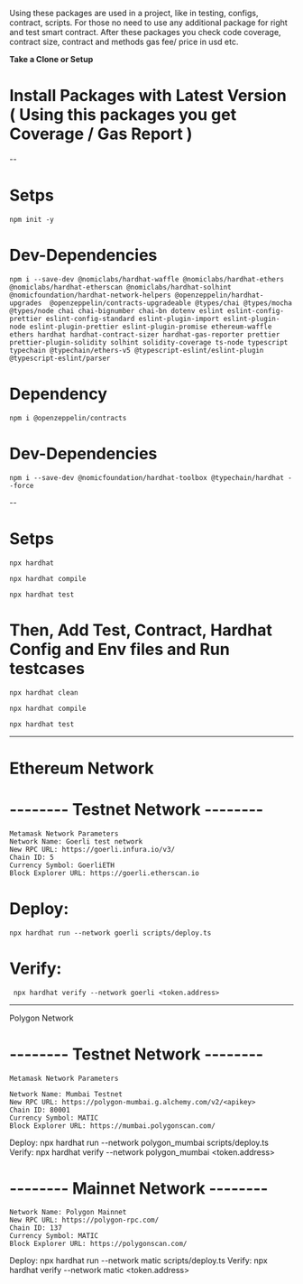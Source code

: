 Using these packages are used in a project, like in testing, configs, contract, scripts. For those no need to use any additional package for right and test smart contract. After these packages you check code coverage, contract size, contract and methods gas fee/ price in usd etc.

<b> Take a Clone or Setup</b>

# Install Packages with Latest Version ( Using this packages you get Coverage / Gas Report )
--

# Setps

    npm init -y

# Dev-Dependencies

    npm i --save-dev @nomiclabs/hardhat-waffle @nomiclabs/hardhat-ethers @nomiclabs/hardhat-etherscan @nomiclabs/hardhat-solhint  @nomicfoundation/hardhat-network-helpers @openzeppelin/hardhat-upgrades  @openzeppelin/contracts-upgradeable @types/chai @types/mocha @types/node chai chai-bignumber chai-bn dotenv eslint eslint-config-prettier eslint-config-standard eslint-plugin-import eslint-plugin-node eslint-plugin-prettier eslint-plugin-promise ethereum-waffle ethers hardhat hardhat-contract-sizer hardhat-gas-reporter prettier prettier-plugin-solidity solhint solidity-coverage ts-node typescript typechain @typechain/ethers-v5 @typescript-eslint/eslint-plugin @typescript-eslint/parser

# Dependency

    npm i @openzeppelin/contracts

# Dev-Dependencies

    npm i --save-dev @nomicfoundation/hardhat-toolbox @typechain/hardhat --force

--

# Setps

    npx hardhat

<!-- Choose script, I choose Typescript -->
<!-- Add .git ignore -->
<!-- No need to install hardhat-toolbox -->

    npx hardhat compile

    npx hardhat test

# Then, Add Test, Contract, Hardhat Config and Env files and Run testcases

    npx hardhat clean

    npx hardhat compile

    npx hardhat test

<!-- After Successfully run test case you can use this setup as per you code/contract -->

---

# Ethereum Network

# -------- Testnet Network --------

    Metamask Network Parameters
    Network Name: Goerli test network
    New RPC URL: https://goerli.infura.io/v3/
    Chain ID: 5
    Currency Symbol: GoerliETH
    Block Explorer URL: https://goerli.etherscan.io

# Deploy:

    npx hardhat run --network goerli scripts/deploy.ts

# Verify:

     npx hardhat verify --network goerli <token.address>

---

Polygon Network

# -------- Testnet Network --------

    Metamask Network Parameters

    Network Name: Mumbai Testnet
    New RPC URL: https://polygon-mumbai.g.alchemy.com/v2/<apikey>
    Chain ID: 80001
    Currency Symbol: MATIC
    Block Explorer URL: https://mumbai.polygonscan.com/

Deploy: npx hardhat run --network polygon_mumbai scripts/deploy.ts
Verify: npx hardhat verify --network polygon_mumbai <token.address>

# -------- Mainnet Network --------

    Network Name: Polygon Mainnet
    New RPC URL: https://polygon-rpc.com/
    Chain ID: 137
    Currency Symbol: MATIC
    Block Explorer URL: https://polygonscan.com/

Deploy: npx hardhat run --network matic scripts/deploy.ts
Verify: npx hardhat verify --network matic <token.address>
